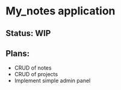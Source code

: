 # My_notes application

## Status: WIP


## Plans:

* CRUD of notes
* CRUD of projects
* Implement simple admin panel
